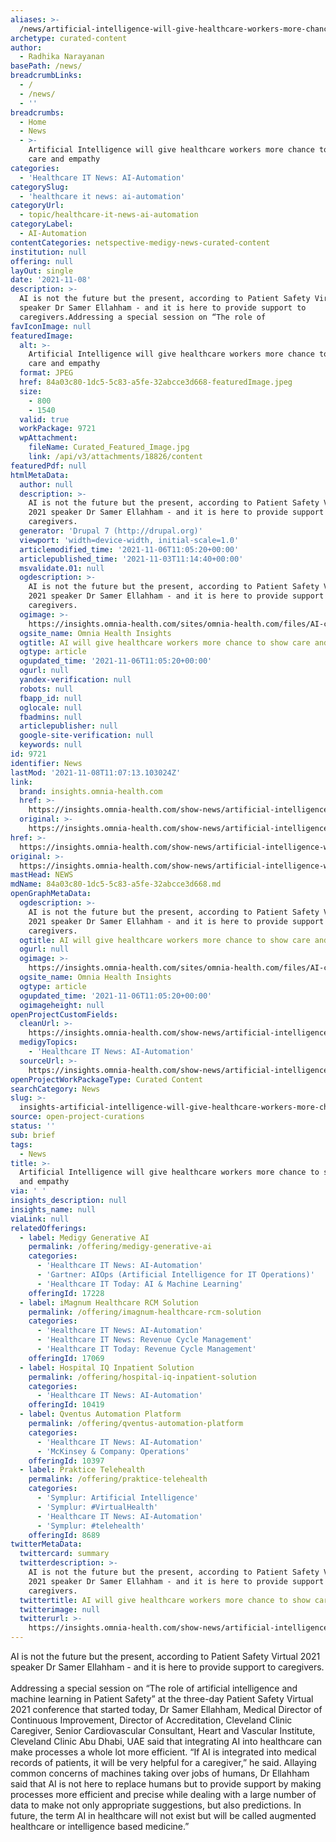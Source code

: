 ```yaml
---
aliases: >-
  /news/artificial-intelligence-will-give-healthcare-workers-more-chance-to-show-care-and-empathy
archetype: curated-content
author:
  - Radhika Narayanan
basePath: /news/
breadcrumbLinks:
  - /
  - /news/
  - ''
breadcrumbs:
  - Home
  - News
  - >-
    Artificial Intelligence will give healthcare workers more chance to show
    care and empathy
categories:
  - 'Healthcare IT News: AI-Automation'
categorySlug:
  - 'healthcare it news: ai-automation'
categoryUrl:
  - topic/healthcare-it-news-ai-automation
categoryLabel:
  - AI-Automation
contentCategories: netspective-medigy-news-curated-content
institution: null
offering: null
layOut: single
date: '2021-11-08'
description: >-
  AI is not the future but the present, according to Patient Safety Virtual 2021
  speaker Dr Samer Ellahham - and it is here to provide support to
  caregivers.Addressing a special session on “The role of 
favIconImage: null
featuredImage:
  alt: >-
    Artificial Intelligence will give healthcare workers more chance to show
    care and empathy
  format: JPEG
  href: 84a03c80-1dc5-5c83-a5fe-32abcce3d668-featuredImage.jpeg
  size:
    - 800
    - 1540
  valid: true
  workPackage: 9721
  wpAttachment:
    fileName: Curated_Featured_Image.jpg
    link: /api/v3/attachments/18826/content
featuredPdf: null
htmlMetaData:
  author: null
  description: >-
    AI is not the future but the present, according to Patient Safety Virtual
    2021 speaker Dr Samer Ellahham - and it is here to provide support to
    caregivers.
  generator: 'Drupal 7 (http://drupal.org)'
  viewport: 'width=device-width, initial-scale=1.0'
  articlemodified_time: '2021-11-06T11:05:20+00:00'
  articlepublished_time: '2021-11-03T11:14:40+00:00'
  msvalidate.01: null
  ogdescription: >-
    AI is not the future but the present, according to Patient Safety Virtual
    2021 speaker Dr Samer Ellahham - and it is here to provide support to
    caregivers.
  ogimage: >-
    https://insights.omnia-health.com/sites/omnia-health.com/files/AI-coronavirus.jpg
  ogsite_name: Omnia Health Insights
  ogtitle: AI will give healthcare workers more chance to show care and empathy
  ogtype: article
  ogupdated_time: '2021-11-06T11:05:20+00:00'
  ogurl: null
  yandex-verification: null
  robots: null
  fbapp_id: null
  oglocale: null
  fbadmins: null
  articlepublisher: null
  google-site-verification: null
  keywords: null
id: 9721
identifier: News
lastMod: '2021-11-08T11:07:13.103024Z'
link:
  brand: insights.omnia-health.com
  href: >-
    https://insights.omnia-health.com/show-news/artificial-intelligence-will-give-healthcare-workers-more-chance-show-care-and-empathy?eM=ad0baca6cfe3d3f62666d59150aabd59ea9af68a51a26c8f0da8af6ac35fa626&eventSeriesCode=ES_OMNIAGMD&eventEditionCode=AEL00OMH&sessionCode=S_OMNHLTHNWSLTR
  original: >-
    https://insights.omnia-health.com/show-news/artificial-intelligence-will-give-healthcare-workers-more-chance-show-care-and-empathy?utm_campaign=AEL00OMH_CL_Omnia_Insights_20211108&utm_emailname=AEL00OMH_AA_Omnia_Insights_Sub_20211108&utm_medium=email&utm_source=Eloqua&utm_MDMContactID=6b7b6125-c4c3-4787-9c73-496c48c59a4d&utm_campaigntype=Newsletter&utm_sub=AI%20evokes%20human%20emotion%2C%20advancements%20in%20oncology%2C%20mental%20health%20in%20Africa%20and%20more.&eM=ad0baca6cfe3d3f62666d59150aabd59ea9af68a51a26c8f0da8af6ac35fa626&eventSeriesCode=ES_OMNIAGMD&eventEditionCode=AEL00OMH&sessionCode=S_OMNHLTHNWSLTR
href: >-
  https://insights.omnia-health.com/show-news/artificial-intelligence-will-give-healthcare-workers-more-chance-show-care-and-empathy?eM=ad0baca6cfe3d3f62666d59150aabd59ea9af68a51a26c8f0da8af6ac35fa626&eventSeriesCode=ES_OMNIAGMD&eventEditionCode=AEL00OMH&sessionCode=S_OMNHLTHNWSLTR
original: >-
  https://insights.omnia-health.com/show-news/artificial-intelligence-will-give-healthcare-workers-more-chance-show-care-and-empathy?utm_campaign=AEL00OMH_CL_Omnia_Insights_20211108&utm_emailname=AEL00OMH_AA_Omnia_Insights_Sub_20211108&utm_medium=email&utm_source=Eloqua&utm_MDMContactID=6b7b6125-c4c3-4787-9c73-496c48c59a4d&utm_campaigntype=Newsletter&utm_sub=AI%20evokes%20human%20emotion%2C%20advancements%20in%20oncology%2C%20mental%20health%20in%20Africa%20and%20more.&eM=ad0baca6cfe3d3f62666d59150aabd59ea9af68a51a26c8f0da8af6ac35fa626&eventSeriesCode=ES_OMNIAGMD&eventEditionCode=AEL00OMH&sessionCode=S_OMNHLTHNWSLTR
mastHead: NEWS
mdName: 84a03c80-1dc5-5c83-a5fe-32abcce3d668.md
openGraphMetaData:
  ogdescription: >-
    AI is not the future but the present, according to Patient Safety Virtual
    2021 speaker Dr Samer Ellahham - and it is here to provide support to
    caregivers.
  ogtitle: AI will give healthcare workers more chance to show care and empathy
  ogurl: null
  ogimage: >-
    https://insights.omnia-health.com/sites/omnia-health.com/files/AI-coronavirus.jpg
  ogsite_name: Omnia Health Insights
  ogtype: article
  ogupdated_time: '2021-11-06T11:05:20+00:00'
  ogimageheight: null
openProjectCustomFields:
  cleanUrl: >-
    https://insights.omnia-health.com/show-news/artificial-intelligence-will-give-healthcare-workers-more-chance-show-care-and-empathy?eM=ad0baca6cfe3d3f62666d59150aabd59ea9af68a51a26c8f0da8af6ac35fa626&eventSeriesCode=ES_OMNIAGMD&eventEditionCode=AEL00OMH&sessionCode=S_OMNHLTHNWSLTR
  medigyTopics:
    - 'Healthcare IT News: AI-Automation'
  sourceUrl: >-
    https://insights.omnia-health.com/show-news/artificial-intelligence-will-give-healthcare-workers-more-chance-show-care-and-empathy?utm_campaign=AEL00OMH_CL_Omnia_Insights_20211108&utm_emailname=AEL00OMH_AA_Omnia_Insights_Sub_20211108&utm_medium=email&utm_source=Eloqua&utm_MDMContactID=6b7b6125-c4c3-4787-9c73-496c48c59a4d&utm_campaigntype=Newsletter&utm_sub=AI%20evokes%20human%20emotion%2C%20advancements%20in%20oncology%2C%20mental%20health%20in%20Africa%20and%20more.&eM=ad0baca6cfe3d3f62666d59150aabd59ea9af68a51a26c8f0da8af6ac35fa626&eventSeriesCode=ES_OMNIAGMD&eventEditionCode=AEL00OMH&sessionCode=S_OMNHLTHNWSLTR
openProjectWorkPackageType: Curated Content
searchCategory: News
slug: >-
  insights-artificial-intelligence-will-give-healthcare-workers-more-chance-to-show-care-and-empathy
source: open-project-curations
status: ''
sub: brief
tags:
  - News
title: >-
  Artificial Intelligence will give healthcare workers more chance to show care
  and empathy
via: ' '
insights_description: null
insights_name: null
viaLink: null
relatedOfferings:
  - label: Medigy Generative AI
    permalink: /offering/medigy-generative-ai
    categories:
      - 'Healthcare IT News: AI-Automation'
      - 'Gartner: AIOps (Artificial Intelligence for IT Operations)'
      - 'Healthcare IT Today: AI & Machine Learning'
    offeringId: 17228
  - label: iMagnum Healthcare RCM Solution
    permalink: /offering/imagnum-healthcare-rcm-solution
    categories:
      - 'Healthcare IT News: AI-Automation'
      - 'Healthcare IT News: Revenue Cycle Management'
      - 'Healthcare IT Today: Revenue Cycle Management'
    offeringId: 17069
  - label: Hospital IQ Inpatient Solution
    permalink: /offering/hospital-iq-inpatient-solution
    categories:
      - 'Healthcare IT News: AI-Automation'
    offeringId: 10419
  - label: Qventus Automation Platform
    permalink: /offering/qventus-automation-platform
    categories:
      - 'Healthcare IT News: AI-Automation'
      - 'McKinsey & Company: Operations'
    offeringId: 10397
  - label: Praktice Telehealth
    permalink: /offering/praktice-telehealth
    categories:
      - 'Symplur: Artificial Intelligence'
      - 'Symplur: #VirtualHealth'
      - 'Healthcare IT News: AI-Automation'
      - 'Symplur: #telehealth'
    offeringId: 8689
twitterMetaData:
  twittercard: summary
  twitterdescription: >-
    AI is not the future but the present, according to Patient Safety Virtual
    2021 speaker Dr Samer Ellahham - and it is here to provide support to
    caregivers.
  twittertitle: AI will give healthcare workers more chance to show care and empathy
  twitterimage: null
  twitterurl: >-
    https://insights.omnia-health.com/show-news/artificial-intelligence-will-give-healthcare-workers-more-chance-show-care-and-empathy
---
```

<p>AI is not the future but the present, according to Patient Safety Virtual 2021 speaker Dr Samer Ellahham - and it is here to provide support to caregivers.<br><br>Addressing a special session on “The role of artificial intelligence and machine learning in Patient Safety” at the three-day Patient Safety Virtual 2021 conference that started today, Dr Samer Ellahham, Medical Director of Continuous Improvement, Director of Accreditation, Cleveland Clinic Caregiver, Senior Cardiovascular Consultant, Heart and Vascular Institute, Cleveland Clinic Abu Dhabi, UAE said that integrating AI into healthcare can make processes a whole lot more efficient.
“If AI is integrated into medical records of patients, it will be very helpful for a caregiver,” he said.
Allaying common concerns of machines taking over jobs of humans, Dr Ellahham said that AI is not here to replace humans but to provide support by making processes more efficient and precise while dealing with a large number of data to make not only appropriate suggestions, but also predictions.
In future, the term AI in healthcare will not exist but will be called augmented healthcare or intelligence based medicine.”&nbsp;</p>